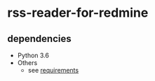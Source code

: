 # rss-reader-for-redmine

## dependencies
* Python 3.6
* Others
    * see [requirements](requirements)
  
